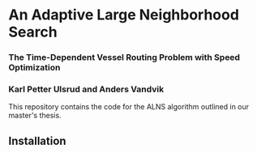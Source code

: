 # An Adaptive Large Neighborhood Search
### The Time-Dependent Vessel Routing Problem with Speed Optimization
### Karl Petter Ulsrud and Anders Vandvik

This repository contains the code for the ALNS algorithm outlined in our master's thesis. 

## Installation
